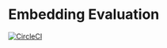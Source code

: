 # Embedding Evaluation

[![CircleCI](https://circleci.com/gh/mpss2019fn1/embedding-evaluation.svg?style=svg)](https://circleci.com/gh/mpss2019fn1/embedding-evaluation)
